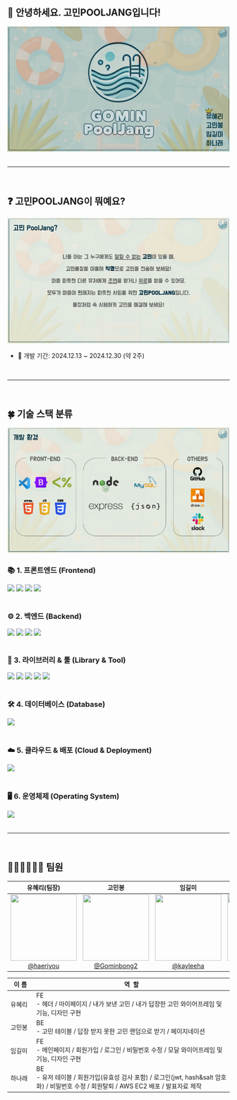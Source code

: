 ## 🙌 안녕하세요. 고민POOLJANG입니다!

![gomin-pooljang](/static/images/readme/1.png)  
<br>

<hr>
<br>

## ❓ 고민POOLJANG이 뭐예요?

![gomin-pooljang](/static/images/readme/2.png)

- 📆 개발 기간: 2024.12.13 ~ 2024.12.30 (약 2주)
<br>
<hr>
<br>


## 🍀 기술 스택 분류
![gomin-pooljang](/static/images/readme/3.png)

### 📚 1. 프론트엔드 (Frontend)

<div align='left'> <img src="https://img.shields.io/badge/html5-E34F26?style=for-the-badge&logo=html5&logoColor=white"> <img src="https://img.shields.io/badge/css-1572B6?style=for-the-badge&logo=css3&logoColor=white"> <img src="https://img.shields.io/badge/javascript-F7DF1E?style=for-the-badge&logo=javascript&logoColor=black"> <img src="https://img.shields.io/badge/Bootstrap-7952B3?style=for-the-badge&logo=bootstrap&logoColor=white"> </div>
<br>

### ⚙️ 2. 백엔드 (Backend)

<div align='left'> <img src="https://img.shields.io/badge/Node.js-339933?style=for-the-badge&logo=Node.js&logoColor=white"/> <img src="https://img.shields.io/badge/Express-000000?style=for-the-badge&logo=Express&logoColor=white"/> <img src="https://img.shields.io/badge/EJS-808080?style=for-the-badge&logo=ejs&logoColor=white"/> <img src="https://img.shields.io/badge/JSON-000000?style=for-the-badge&logo=json&logoColor=white"/> </div>
<br>

### 🔌 3. 라이브러리 & 툴 (Library & Tool)

<div align='left'> <img src="https://img.shields.io/badge/Axios-%23593d88.svg?style=for-the-badge&logoColor=000000"> <img src="https://img.shields.io/badge/Visual Studio Code-007ACC?style=for-the-badge&logo=Visual Studio&logoColor=white"/> <img src="https://img.shields.io/badge/github-181717?style=for-the-badge&logo=github&logoColor=white"> <img src="https://img.shields.io/badge/git-F05032?style=for-the-badge&logo=git&logoColor=white"> <img src="https://img.shields.io/badge/Slack-4A154B?style=for-the-badge&logo=slack&logoColor=white"/> </div>
<br>

### 🛠️ 4. 데이터베이스 (Database)

<div align='left'> <img src="https://img.shields.io/badge/MySQL-4479A1?style=for-the-badge&logo=MySQL&logoColor=white"/> </div>
<br>

### ☁️ 5. 클라우드 & 배포 (Cloud & Deployment)

<div align='left'> <img src="https://img.shields.io/badge/Amazon AWS-232F3E?style=for-the-badge&logo=amazonaws&logoColor=white"/> </div>
<br>

### 🖥️ 6. 운영체제 (Operating System)

<div align='left'> <img src="https://img.shields.io/badge/Ubuntu-E95420?style=for-the-badge&logo=Ubuntu&logoColor=white"/> </div>
<br>
<hr>
<br>

## 🧑🏻‍💻👩🏻‍💻 팀원
| **유혜리(팀장)** | **고민봉** | **임길미** | **하나래** |
| :------: |  :------: |  :------: |  :------: |
| [<img src="https://avatars.githubusercontent.com/u/186003925?v=4?s=400&u=621eb447ca2a6cfff4542f203245b89588f29d66&v=4" height=150 width=150> <br/> @haeriyou](https://github.com/haeriyou) | [<img src="https://avatars.githubusercontent.com/u/190364619?v=4" height=150 width=150> <br/> @Gominbong2](https://github.com/Gominbong2) |[<img src="https://avatars.githubusercontent.com/u/118340082?v=4" height=150 width=150> <br/> @kayleeha](https://github.com/kayleeha) |[<img src="https://avatars.githubusercontent.com/u/133945249?v=4" height=150 width=150> <br/> @1roo](https://github.com/1roo) |




|&nbsp;&nbsp;이&nbsp;름&nbsp;&nbsp;| 역&nbsp;&nbsp;할 |
| -------- | ------- |
|유혜리|  FE<br> - 헤더 / 마이페이지 / 내가 보낸 고민 / 내가 답장한 고민 와이어프레임 및 기능, 디자인 구현 |
| 고민봉 | BE<br> - 고민 테이블 / 답장 받지 못한 고민 랜덤으로 받기 / 페이지네이션 |
| 임길미 | FE<br> - 메인페이지 / 회원가입 / 로그인 / 비밀번호 수정 / 모달 와이어프레임 및 기능, 디자인 구현 |
| 하나래 | BE<br>- 유저 테이블 / 회원가입(유효성 검사 포함) / 로그인(jwt, hash&salt 암호화) / 비밀번호 수정 / 회원탈퇴 / AWS EC2 배포 / 발표자료 제작 |


